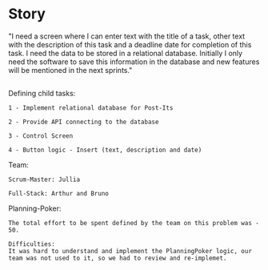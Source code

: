 # Story

"I need a screen where I can enter text with the title of a task, other text
with the description of this task and a deadline date for completion of this task.
I need the data to be stored in a relational database.
Initially I only need the software to save this information in the database and
new features will be mentioned in the next sprints."

##

Defining child tasks:

    1 - Implement relational database for Post-Its
    
    2 - Provide API connecting to the database
    
    3 - Control Screen
    
    4 - Button logic - Insert (text, description and date)

Team:

    Scrum-Master: Jullia
    
    Full-Stack: Arthur and Bruno

Planning-Poker:

    The total effort to be spent defined by the team on this problem was - 50.
    
    Difficulties:
    It was hard to understand and implement the PlanningPoker logic, our team was not used to it, so we had to review and re-implemet.
